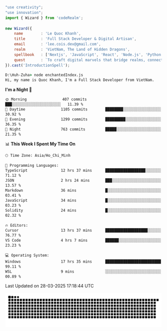 <!--x axis divider-->

```js 
"use creativity";
"use innovation";
import { Wizard } from 'codeRealm';

new Wizard({
    name        : 'Le Quoc Khanh',
    title       : 'Full Stack Developer & Digital Artisan',
    email       : 'lee.cois.dev@gmail.com',
    realm       : 'VietNam, The Land of Hidden Dragons',
    spellbook   : ['Nextjs', 'JavaScript', 'React', 'Node.js', 'Python', 'Django', 'Cloud Services'],
    quest       : `To craft digital marvels that bridge realms, connect cultures, and bring imagination to life.`,
}).cast('IntroductionSpell');
```

```cmd
D:\Huh-Zuha> node enchantedIndex.js
Hi, my name is Quoc Khanh, I'm a Full Stack Developer from VietNam.
```
<!--START_SECTION:waka-->
**I'm a Night 🦉** 

```text
🌞 Morning                407 commits         ███░░░░░░░░░░░░░░░░░░░░░░   11.39 % 
🌆 Daytime                1105 commits        ████████░░░░░░░░░░░░░░░░░   30.92 % 
🌃 Evening                1299 commits        █████████░░░░░░░░░░░░░░░░   36.35 % 
🌙 Night                  763 commits         █████░░░░░░░░░░░░░░░░░░░░   21.35 % 
```


📊 **This Week I Spent My Time On** 

```text
🕑︎ Time Zone: Asia/Ho_Chi_Minh

💬 Programming Languages: 
TypeScript               12 hrs 37 mins      ██████████████████░░░░░░░   71.12 % 
JSON                     2 hrs 24 mins       ███░░░░░░░░░░░░░░░░░░░░░░   13.57 % 
Markdown                 36 mins             █░░░░░░░░░░░░░░░░░░░░░░░░   03.41 % 
JavaScript               34 mins             █░░░░░░░░░░░░░░░░░░░░░░░░   03.23 % 
Solidity                 24 mins             █░░░░░░░░░░░░░░░░░░░░░░░░   02.32 % 

🔥 Editors: 
Cursor                   13 hrs 37 mins      ███████████████████░░░░░░   76.77 % 
VS Code                  4 hrs 7 mins        ██████░░░░░░░░░░░░░░░░░░░   23.23 % 

💻 Operating System: 
Windows                  17 hrs 35 mins      █████████████████████████   99.11 % 
WSL                      9 mins              ░░░░░░░░░░░░░░░░░░░░░░░░░   00.89 % 
```


 Last Updated on 28-03-2025 17:18:44 UTC
<!--END_SECTION:waka-->
<picture>
  <source media="(prefers-color-scheme: dark)" srcset="https://raw.githubusercontent.com/leecois/leecois/output/github-contribution-grid-snake-dark.svg">
  <source media="(prefers-color-scheme: light)" srcset="https://raw.githubusercontent.com/leecois/leecois/output/github-contribution-grid-snake.svg">
  <img alt="github contribution grid snake animation" src="https://raw.githubusercontent.com/leecois/leecois/output/github-contribution-grid-snake.svg">
</picture>
